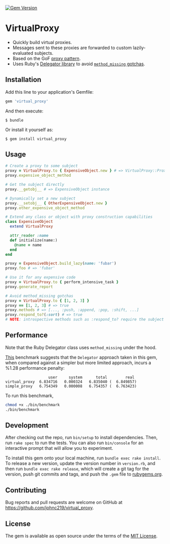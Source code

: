 [![Gem Version](https://badge.fury.io/rb/virtual_proxy.svg)](https://badge.fury.io/rb/virtual_proxy)

# VirtualProxy

- Quickly build virtual proxies.
- Messages sent to these proxies are forwarded to custom lazily-evaluated subjects.
- Based on the GoF [proxy pattern](https://en.wikipedia.org/wiki/Proxy_pattern).
- Uses Ruby's [Delegator library](http://ruby-doc.org/stdlib-2.6/libdoc/delegate/rdoc/Delegator.html) to avoid [`method_missing` gotchas](https://github.com/rubocop-hq/ruby-style-guide#no-method-missing).

## Installation

Add this line to your application's Gemfile:

```ruby
gem 'virtual_proxy'
```

And then execute:

    $ bundle

Or install it yourself as:

    $ gem install virtual_proxy

## Usage

```ruby
# Create a proxy to some subject
proxy = VirtualProxy.to { ExpensiveObject.new } # => VirtualProxy::Proxy
proxy.expensive_object_method

# Get the subject directly
proxy.__getobj__ # => ExpensiveObject instance

# Dynamically set a new subject
proxy.__setobj__ { OtherExpensiveObject.new }
proxy.other_expensive_object_method

# Extend any class or object with proxy construction capabilities
class ExpensiveObject
  extend VirtualProxy

  attr_reader :name
  def initialize(name:)
    @name = name
  end
end

proxy = ExpensiveObject.build_lazy(name: 'fubar')
proxy.foo # => 'fubar'

# Use it for any expensive code
proxy = VirtualProxy.to { perform_intensive_task }
proxy.generate_report

# Avoid method_missing gotchas
proxy = VirtualProxy.to { [1, 2, 3] }
proxy == [1, 2, 3] # => true
proxy.methods # => [..., :push, :append, :pop, :shift, ...]
proxy.respond_to?(:sort) # => true
# NOTE: introspective methods such as :respond_to? require the subject to be evaluated
```

## Performance

Note that the Ruby Delegator class uses `method_missing` under the hood.

[This](./bin/benchmark) benchmark suggests that the `Delegator` approach taken in this gem, when compared against a simpler but more limited approach, incurs a %1.28 performance penalty:
```
                   user     system      total        real
virtual_proxy  6.834716   0.000324   6.835040 (  6.849857)
simple_proxy   6.754349   0.000008   6.754357 (  6.763423)
```
To run this benchmark,
```bash
chmod +x ./bin/benchmark
./bin/benchmark
```

## Development

After checking out the repo, run `bin/setup` to install dependencies. Then, run `rake spec` to run the tests. You can also run `bin/console` for an interactive prompt that will allow you to experiment.

To install this gem onto your local machine, run `bundle exec rake install`. To release a new version, update the version number in `version.rb`, and then run `bundle exec rake release`, which will create a git tag for the version, push git commits and tags, and push the `.gem` file to [rubygems.org](https://rubygems.org).

## Contributing

Bug reports and pull requests are welcome on GitHub at https://github.com/johnc219/virtual_proxy.

## License

The gem is available as open source under the terms of the [MIT License](https://opensource.org/licenses/MIT).
